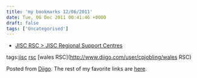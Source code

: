 ```yaml
---
title: 'my bookmarks 12/06/2011'
date: Tue, 06 Dec 2011 00:41:46 +0000
draft: false
tags: ['Uncategorised']
---
```


*   [JISC RSC > JISC Regional Support Centres](http://www.jiscrsc.ac.uk)

tags:[jisc](http://www.diigo.com/user/cpjobling/jisc) [rsc](http://www.diigo.com/user/cpjobling/rsc) [wales RSC](http://www.diigo.com/user/cpjobling/wales RSC)

Posted from [Diigo](http://www.diigo.com). The rest of my favorite links are [here](http://www.diigo.com/user/cpjobling).